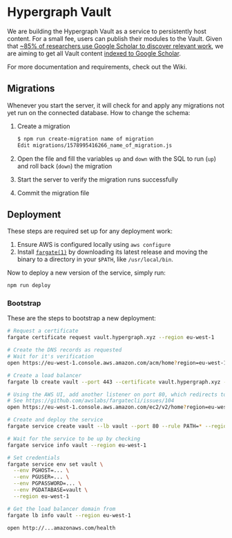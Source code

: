 # Hypergraph Vault

We are building the Hypergraph Vault as a service to persistently host content. For a small fee, users can publish their modules to the Vault. Given that [~85% of researchers use Google Scholar to discover relevant work](https://doi.org/10.1108/JD-03-2018-0047), we are aiming to get all Vault content [indexed to Google Scholar](https://scholar.google.com/intl/en/scholar/inclusion.html#overview).

For more documentation and requirements, check out the Wiki.

## Migrations

Whenever you start the server, it will check for and apply any migrations not
yet run on the connected database. How to change the schema:

1. Create a migration

   ```bash
   $ npm run create-migration name of migration
   Edit migrations/1578995416266_name_of_migration.js
   ```

1. Open the file and fill the variables `up` and `down` with the SQL to run
   (`up`) and roll back (`down`) the migration

1. Start the server to verify the migration runs successfully
1. Commit the migration file

## Deployment

These steps are required set up for any deployment work:

1. Ensure AWS is configured locally using `aws configure`
1. Install [`fargate(1)`](https://github.com/awslabs/fargatecli) by downloading its latest release and moving the binary to a directory in your `$PATH`, like `/usr/local/bin`.

Now to deploy a new version of the service, simply run:

```bash
npm run deploy
```

### Bootstrap

These are the steps to bootstrap a new deployment:

```bash
# Request a certificate
fargate certificate request vault.hypergraph.xyz --region eu-west-1

# Create the DNS records as requested
# Wait for it's verification
open https://eu-west-1.console.aws.amazon.com/acm/home?region=eu-west-1#/

# Create a load balancer
fargate lb create vault --port 443 --certificate vault.hypergraph.xyz --region eu-west-1

# Using the AWS UI, add another listener on port 80, which redirects to HTTPS
# See https://github.com/awslabs/fargatecli/issues/104
open https://eu-west-1.console.aws.amazon.com/ec2/v2/home?region=eu-west-1#LoadBalancers:

# Create and deploy the service
fargate service create vault --lb vault --port 80 --rule PATH=* --region eu-west-1

# Wait for the service to be up by checking
fargate service info vault --region eu-west-1

# Set credentials
fargate service env set vault \
  --env PGHOST=... \
  --env PGUSER=... \
  --env PGPASSWORD=... \
  --env PGDATABASE=vault \
  --region eu-west-1

# Get the load balancer domain from
fargate lb info vault --region eu-west-1

open http://...amazonaws.com/health
```
